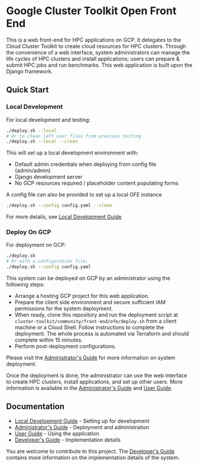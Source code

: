 # Google Cluster Toolkit Open Front End

This is a web front-end for HPC applications on GCP. It delegates to the Cloud
Cluster Toolkit to create cloud resources for HPC clusters. Through the convenience
of a web interface, system administrators can manage the life cycles of HPC
clusters and install applications; users can prepare & submit HPC jobs and run
benchmarks. This web application is built upon the Django framework.

## Quick Start

### Local Development

For local development and testing:
```bash
./deploy.sh --local
# Or to clean left over files from previous testing
./deploy.sh --local --clean
```
This will set up a local development environment with:
- Default admin credentials when deploying from config file (admin/admin)
- Django development server
- No GCP resources required / placeholder content populating forms

A config file can also be provided to set up a local OFE instance
```bash
./deploy.sh --config config.yaml --clean
```

For more details, see [Local Development Guide](docs/local_development.md)

### Deploy On GCP

For deployment on GCP:
```bash
./deploy.sh
# Or with a configuration file:
./deploy.sh --config config.yaml
```

This system can be deployed on GCP by an administrator using the following
steps:

* Arrange a hosting GCP project for this web application.
* Prepare the client side environment and secure sufficient IAM permissions for
  the system deployment.
* When ready, clone this repository and run the deployment script at
  `cluster-toolkit/community/front-end/ofe/deploy.sh` from a client machine or a Cloud
  Shell. Follow instructions to complete the deployment. The whole process is
  automated via Terraform and should complete within 15 minutes.
* Perform post-deployment configurations.

Please visit the [Administrator's Guide](docs/admin_guide.md) for more
information on system deployment.

Once the deployment is done, the administrator can use the web interface to
create HPC clusters, install applications, and set up other users. More
information is available in the [Administrator's Guide](docs/admin_guide.md)
and [User Guide](docs/user_guide.md).

## Documentation

- [Local Development Guide](docs/local_development.md) - Setting up for development
- [Administrator's Guide](docs/admin_guide.md) - Deployment and administration
- [User Guide](docs/user_guide.md) - Using the application
- [Developer's Guide](docs/developer_guide.md) - Implementation details

You are welcome to contribute to this project. The
[Developer's Guide](docs/developer_guide.md) contains more information on the
implementation details of the system.
